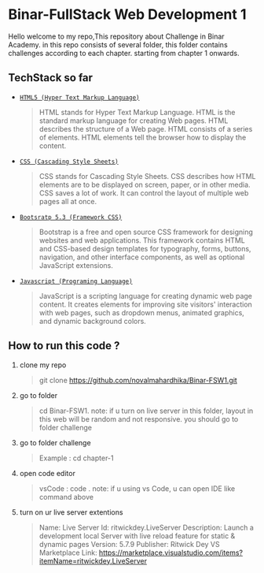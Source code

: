 # Binar-FullStack Web Development 1

Hello welcome to my repo,This repository about Challenge in Binar Academy. in this repo consists of several folder,
this folder contains challenges according to each chapter. starting from chapter 1 onwards.

## TechStack so far

- [`HTML5 (Hyper Text Markup Language)`](https://www.w3schools.com/html/)

  > HTML stands for Hyper Text Markup Language. HTML is the standard markup language for creating Web pages. HTML describes the structure of a Web page. HTML consists of a series of elements. HTML elements tell the browser how to display the content.

- [`CSS (Cascading Style Sheets)`](https://www.w3schools.com/css/)

  > CSS stands for Cascading Style Sheets. CSS describes how HTML elements are to be displayed on screen, paper, or in other media. CSS saves a lot of work. It can control the layout of multiple web pages all at once.

- [`Bootsratp 5.3 (Framework CSS)`](https://getbootstrap.com/)

  > Bootstrap is a free and open source CSS framework for designing websites and web applications. This framework contains HTML and CSS-based design templates for typography, forms, buttons, navigation, and other interface components, as well as optional JavaScript extensions.

- [`Javascript (Programing Language)`](https://www.w3schools.com/js/)

  > JavaScript is a scripting language for creating dynamic web page content. It creates elements for improving site visitors' interaction with web pages, such as dropdown menus, animated graphics, and dynamic background colors.

## How to run this code ?

1. clone my repo

   > git clone https://github.com/novalmahardhika/Binar-FSW1.git

2. go to folder

   > cd Binar-FSW1.
   > note: if u turn on live server in this folder, layout in this web will be random and not responsive. you should go to folder challenge

3. go to folder challenge

   > Example : cd chapter-1

4. open code editor

   > vsCode : code .
   > note: if u using vs Code, u can open IDE like command above

5. turn on ur live server extentions

   > Name: Live Server
   > Id: ritwickdey.LiveServer
   > Description: Launch a development local Server with live reload feature for static & dynamic pages
   > Version: 5.7.9
   > Publisher: Ritwick Dey
   > VS Marketplace Link: https://marketplace.visualstudio.com/items?itemName=ritwickdey.LiveServer

